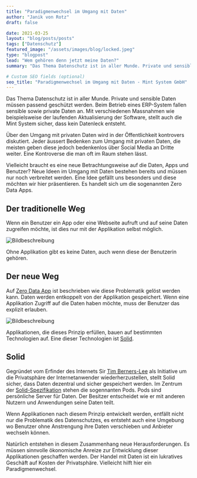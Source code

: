```yaml
---
title: "Paradigmenwechsel im Umgang mit Daten"
author: "Janik von Rotz"
draft: false

date: 2021-03-25
layout: "blog/posts/posts"
tags: ["Datenschutz"]
featured_image: "/assets/images/blog/locked.jpeg"
type: "blogpost"
lead: "Wem gehören denn jetzt meine Daten?"
summary: "Das Thema Datenschutz ist in aller Munde. Private und sensible Daten müssen passend geschützt werden. Beim Betrieb eines ERP-System fallen sensible sowie private Daten an. Mit verschiedenen Massnahmen..."

# Custom SEO fields (optional)
seo_title: "Paradigmenwechsel im Umgang mit Daten - Mint System GmbH"
---
```

Das Thema Datenschutz ist in aller Munde. Private und sensible Daten müssen passend geschützt werden. Beim Betrieb eines ERP-System fallen sensible sowie private Daten an. Mit verschiedenen Massnahmen wie beispielsweise der laufenden Aktualisierung der Software, stellt auch die Mint System sicher, dass kein Datenleck entsteht.


Über den Umgang mit privaten Daten wird in der Öffentlichkeit kontrovers diskutiert. Jeder äussert Bedenken zum Umgang mit privaten Daten, die meisten geben diese jedoch bedenkenlos über Social Media an Dritte weiter. Eine Kontroverse die man oft im Raum stehen lässt.

Vielleicht braucht es eine neue Betrachtungsweise auf die Daten, Apps und Benutzer? Neue Ideen im Umgang mit Daten bestehen bereits und müssen nur noch verbreitet werden. Eine Idee gefällt uns besonders und diese möchten wir hier präsentieren. Es handelt sich um die sogenannten Zero Data Apps.


## Der traditionelle Weg

Wenn ein Benutzer ein App oder eine Webseite aufruft und auf seine Daten zugreifen möchte, ist dies nur mit der Applikation selbst möglich.

![Bildbeschreibung](/assets/images/blog/you-app-data.png)

Ohne Applikation gibt es keine Daten, auch wenn diese der Benutzerin gehören.


## Der neue Weg

Auf [Zero Data App](https://0data.app/) ist beschrieben wie diese Problematik gelöst werden kann. Daten werden entkoppelt von der Applikation gespeichert. Wenn eine Applikation Zugriff auf die Daten haben möchte, muss der Benutzer das explizit erlauben.

![Bildbeschreibung](/assets/images/blog/data-you-app.png)

Applikationen, die dieses Prinzip erfüllen, bauen auf bestimmten Technologien auf. Eine dieser Technologien ist [Solid](https://solidproject.org/).


## Solid
Gegründet vom Erfinder des Internets Sir [Tim Berners-Lee](https://en.wikipedia.org/wiki/Tim_Berners-Lee) als Initiative um die Privatsphäre der Internetanwender wiederherzustellen, stellt Solid sicher, dass Daten dezentral und sicher gespeichert werden. Im Zentrum der [Solid-Spezifikation](https://solidproject.org/TR/protocol) stehen die sogennanten Pods. Pods sind persönliche Server für Daten. Der Besitzer entscheidet wie er mit anderen Nutzern und Anwendungen seine Daten teilt.

Wenn Applikationen nach diesem Prinzip entwickelt werden, entfällt nicht nur die Problematik des Datenschutzes, es entsteht auch eine Umgebung wo Benutzer ohne Anstrengung ihre Daten verschieben und Anbieter wechseln können.

Natürlich entstehen in diesem Zusammenhang neue Herausforderungen. Es müssen sinnvolle ökonomische Anreize zur Entwicklung dieser Applikationen geschaffen werden. Der Handel mit Daten ist ein lukratives Geschäft auf Kosten der Privatsphäre. Vielleicht hilft hier ein Paradigmenwechsel.
